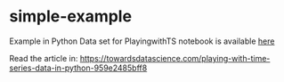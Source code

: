 # simple-example
Example in Python
Data set for PlayingwithTS notebook is available [here](https://data.london.gov.uk/dataset/smartmeter-energy-use-data-in-london-households)

Read the article in: https://towardsdatascience.com/playing-with-time-series-data-in-python-959e2485bff8
